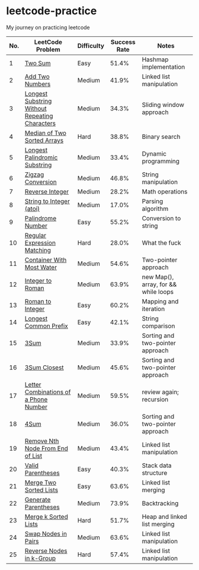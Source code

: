# leetcode-practice

My journey on practicing leetcode 

No.| LeetCode Problem | Difficulty | Success Rate | Notes |
---| ---------------- | ---------- | ------------ | ----- |
1| [Two Sum](https://leetcode.com/problems/two-sum/) | Easy | 51.4% | Hashmap implementation |
2| [Add Two Numbers](https://leetcode.com/problems/add-two-numbers/) | Medium | 41.9% | Linked list manipulation |
3| [Longest Substring Without Repeating Characters](https://leetcode.com/problems/longest-substring-without-repeating-characters/) | Medium | 34.3% | Sliding window approach |
4| [Median of Two Sorted Arrays](https://leetcode.com/problems/median-of-two-sorted-arrays/) | Hard | 38.8% | Binary search |
5| [Longest Palindromic Substring](https://leetcode.com/problems/longest-palindromic-substring/) | Medium | 33.4% | Dynamic programming |
6| [Zigzag Conversion](https://leetcode.com/problems/zigzag-conversion/) | Medium | 46.8% | String manipulation |
7| [Reverse Integer](https://leetcode.com/problems/reverse-integer/) | Medium | 28.2% | Math operations |
8| [String to Integer (atoi)](https://leetcode.com/problems/string-to-integer-atoi/) | Medium | 17.0% | Parsing algorithm |
9| [Palindrome Number](https://leetcode.com/problems/palindrome-number/) | Easy | 55.2% | Conversion to string |
10| [Regular Expression Matching](https://leetcode.com/problems/regular-expression-matching/) | Hard | 28.0% | What the fuck |
11| [Container With Most Water](https://leetcode.com/problems/container-with-most-water/) | Medium | 54.6% | Two-pointer approach |
12| [Integer to Roman](https://leetcode.com/problems/integer-to-roman/) | Medium | 63.9% | new Map(), array, for && while loops |
13| [Roman to Integer](https://leetcode.com/problems/roman-to-integer/) | Easy | 60.2% | Mapping and iteration |
14| [Longest Common Prefix](https://leetcode.com/problems/longest-common-prefix/) | Easy | 42.1% | String comparison |
15| [3Sum](https://leetcode.com/problems/3sum/) | Medium | 33.9% | Sorting and two-pointer approach |
16| [3Sum Closest](https://leetcode.com/problems/3sum-closest/) | Medium | 45.6% | Sorting and two-pointer approach |
17| [Letter Combinations of a Phone Number](https://leetcode.com/problems/letter-combinations-of-a-phone-number/) | Medium | 59.5% | review again; recursion|
18| [4Sum](https://leetcode.com/problems/4sum/) | Medium | 36.0% | Sorting and two-pointer approach |
19| [Remove Nth Node From End of List](https://leetcode.com/problems/remove-nth-node-from-end-of-list/) | Medium | 43.4% | Linked list manipulation |
20| [Valid Parentheses](https://leetcode.com/problems/valid-parentheses/) | Easy | 40.3% | Stack data structure |
21| [Merge Two Sorted Lists](https://leetcode.com/problems/merge-two-sorted-lists/) | Easy | 63.6% | Linked list merging |
22| [Generate Parentheses](https://leetcode.com/problems/generate-parentheses/) | Medium | 73.9% | Backtracking |
23| [Merge k Sorted Lists](https://leetcode.com/problems/merge-k-sorted-lists/) | Hard | 51.7% | Heap and linked list merging |
24| [Swap Nodes in Pairs](https://leetcode.com/problems/swap-nodes-in-pairs/) | Medium | 63.6% | Linked list manipulation |
25| [Reverse Nodes in k-Group](https://leetcode.com/problems/reverse-nodes-in-k-group/) | Hard | 57.4% | Linked list manipulation |

